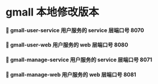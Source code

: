 # gmall 本地修改版本

#### 🍕 gmall-user-service 用户服务的 service 层端口号 8070
#### 🍔 gmall-user-web 用户服务的 web 层端口号 8080

#### 🍟 gmall-manage-service 用户服务的 service 层端口号 8071
#### 🌭 gmall-manage-web 用户服务的 web 层端口号 8081
